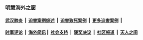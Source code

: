 
### 明慧海外之窗

####  [武汉肺炎](indexes/365.md?t=01160600) &nbsp;|&nbsp;  [迫害案例综述](indexes/328.md?t=01160600) &nbsp;|&nbsp; [迫害致死案例](indexes/277.md?t=01160600)  &nbsp;|&nbsp; [更多迫害案例](indexes/81.md?t=01160600)  &nbsp;|&nbsp; 
####  [时事评论](indexes/251.md?t=01160600) &nbsp;|&nbsp; [海外简讯](indexes/245.md?t=01160600)&nbsp;|&nbsp;  [社会支持](indexes/140.md?t=01160600) &nbsp;|&nbsp; [褒奖决议](indexes/282.md?t=01160600) &nbsp;|&nbsp; [社区报道](indexes/91.md?t=01160600)  &nbsp;|&nbsp; [天人之间](indexes/78.md?t=01160600) 

